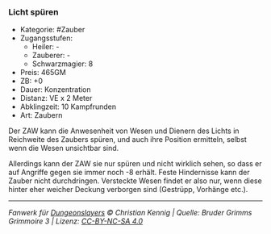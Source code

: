### Licht spüren

- Kategorie: #Zauber
- Zugangsstufen:
  - Heiler: -
  - Zauberer: -
  - Schwarzmagier: 8
- Preis: 465GM
- ZB: +0
- Dauer: Konzentration
- Distanz: VE x 2 Meter
- Abklingzeit: 10 Kampfrunden
- Art: Zaubern

Der ZAW kann die Anwesenheit von Wesen und Dienern des Lichts in Reichweite des Zaubers spüren, und auch ihre Position ermitteln, selbst wenn die Wesen unsichtbar sind.

Allerdings kann der ZAW sie nur spüren und nicht wirklich sehen, so dass er auf Angriffe gegen sie immer noch -8 erhält. Feste Hindernisse kann der Zauber nicht durchdringen. Versteckte Wesen findet er also nur, wenn diese hinter eher weicher Deckung verborgen sind (Gestrüpp, Vorhänge etc.).

---

_Fanwerk für [Dungeonslayers](https://www.dungeonslayers.net/) © Christian Kennig | Quelle: Bruder Grimms Grimmoire 3 | Lizenz: [CC-BY-NC-SA 4.0](https://creativecommons.org/licenses/by-nc-sa/4.0/deed.de)_
